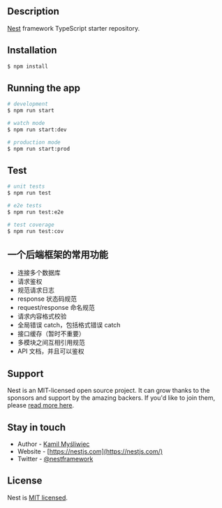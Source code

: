 
## Description

[Nest](https://github.com/nestjs/nest) framework TypeScript starter repository.

## Installation

```bash
$ npm install
```

## Running the app

```bash
# development
$ npm run start

# watch mode
$ npm run start:dev

# production mode
$ npm run start:prod
```

## Test

```bash
# unit tests
$ npm run test

# e2e tests
$ npm run test:e2e

# test coverage
$ npm run test:cov
```

## 一个后端框架的常用功能

- 连接多个数据库
- 请求鉴权
- 规范请求日志
- response 状态码规范
- request/response 命名规范 
- 请求内容格式校验
- 全局错误 catch，包括格式错误 catch
- 接口缓存（暂时不重要）
- 多模块之间互相引用规范
- API 文档，并且可以鉴权


## Support

Nest is an MIT-licensed open source project. It can grow thanks to the sponsors and support by the amazing backers. If you'd like to join them, please [read more here](https://docs.nestjs.com/support).

## Stay in touch

- Author - [Kamil Myśliwiec](https://kamilmysliwiec.com)
- Website - [https://nestjs.com](https://nestjs.com/)
- Twitter - [@nestframework](https://twitter.com/nestframework)

## License

Nest is [MIT licensed](LICENSE).
